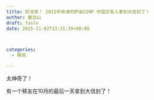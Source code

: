 ```yaml
---
title: 好消息！ 2015年申请的萨省SINP 中国区有人拿到大信封了！
author: 童远山
draft: fasle
date: 2015-11-02T13:31:39+00:00



categories:
  - 移民

---
```

太神奇了！

有一个移友在10月的最后一天拿到大信封了！

&nbsp;